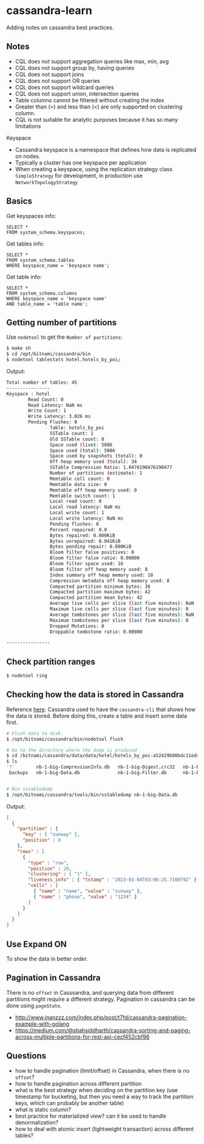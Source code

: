# cassandra-learn

Adding notes on cassandra best practices.


## Notes

- CQL does not support aggregation queries like max, min, avg
- CQL does not support group by, having queries
- CQL does not support joins
- CQL does not support OR queries
- CQL does not support wildcard queries
- CQL does not support union, intersection queries
- Table columns cannot be filtered without creating the index
- Greater than (>) and less than (<) are only supported on clustering column.
- CQL is not suitable for analytic purposes because it has so many limitations

Keyspace
- Cassandra keyspace is a namespace that defines how data is replicated on nodes.
- Typically a cluster has one keyspace per application
- When creating a keyspace, using the replication strategy class `SimpleStrategy` for development, in production use `NetworkTopologyStrategy`

## Basics

Get keyspaces info:
```cql
SELECT *
FROM system_schema.keyspaces;
```

Get tables info:

```cql
SELECT *
FROM system_schema.tables
WHERE keyspace_name = 'keyspace name';
```

Get table info:
```cql
SELECT *
FROM system_schema.columns
WHERE keyspace_name = 'keyspace name'
AND table_name = 'table name';
```


## Getting number of partitions


Use `nodetool` to get the `Number of partitions`:
```bash
$ make sh
$ cd /opt/bitnami/cassandra/bin
$ nodetool tablestats hotel.hotels_by_poi;
```

Output:
```bash
Total number of tables: 45
----------------
Keyspace : hotel
        Read Count: 0
        Read Latency: NaN ms
        Write Count: 1
        Write Latency: 3.026 ms
        Pending Flushes: 0
                Table: hotels_by_poi
                SSTable count: 1
                Old SSTable count: 0
                Space used (live): 5086
                Space used (total): 5086
                Space used by snapshots (total): 0
                Off heap memory used (total): 34
                SSTable Compression Ratio: 1.0476190476190477
                Number of partitions (estimate): 1
                Memtable cell count: 0
                Memtable data size: 0
                Memtable off heap memory used: 0
                Memtable switch count: 1
                Local read count: 0
                Local read latency: NaN ms
                Local write count: 1
                Local write latency: NaN ms
                Pending flushes: 0
                Percent repaired: 0.0
                Bytes repaired: 0.000KiB
                Bytes unrepaired: 0.041KiB
                Bytes pending repair: 0.000KiB
                Bloom filter false positives: 0
                Bloom filter false ratio: 0.00000
                Bloom filter space used: 16
                Bloom filter off heap memory used: 8
                Index summary off heap memory used: 18
                Compression metadata off heap memory used: 8
                Compacted partition minimum bytes: 36
                Compacted partition maximum bytes: 42
                Compacted partition mean bytes: 42
                Average live cells per slice (last five minutes): NaN
                Maximum live cells per slice (last five minutes): 0
                Average tombstones per slice (last five minutes): NaN
                Maximum tombstones per slice (last five minutes): 0
                Dropped Mutations: 0
                Droppable tombstone ratio: 0.00000

----------------
```

## Check partition ranges

```bash
$ nodetool ring
```

## Checking how the data is stored in Cassandra


Reference [here](https://stackoverflow.com/questions/35945636/cassandra-cli-list-in-cassandra-3-0). Cassandra used to have the `cassandra-cli` that shows how the data is stored. Before doing this, create a table and insert some data first.

```bash
# Flush data to disk.
$ /opt/bitnami/cassandra/bin/nodetool flush

# Go to the directory where the dump is produced
$ cd /bitnami/cassandra/data/data/hotel/hotels_by_poi-a52429b08bdc11eda5eb23123d1849fe
$ ls
'?'        nb-1-big-CompressionInfo.db   nb-1-big-Digest.crc32   nb-1-big-Index.db        nb-1-big-Summary.db
 backups   nb-1-big-Data.db              nb-1-big-Filter.db      nb-1-big-Statistics.db   nb-1-big-TOC.txt


# Run sstabledump
$ /opt/bitnami/cassandra/tools/bin/sstabledump nb-1-big-Data.db
```

Output:

```json
[
  {
    "partition" : {
      "key" : [ "sunway" ],
      "position" : 0
    },
    "rows" : [
      {
        "type" : "row",
        "position" : 20,
        "clustering" : [ "1" ],
        "liveness_info" : { "tstamp" : "2023-01-04T03:06:25.710079Z" },
        "cells" : [
          { "name" : "name", "value" : "sunway" },
          { "name" : "phone", "value" : "1234" }
        ]
      }
    ]
  }
]
```

## Use Expand ON

To show the data in better order.

## Pagination in Cassandra

There is no `offset` in Casssandra, and querying data from different partitions might require a different strategy. Pagination in cassandra can be done using `pageState`.

- http://www.inanzzz.com/index.php/post/t7fd/cassandra-pagination-example-with-golang
- https://medium.com/@shahsiddharth/cassandra-sorting-and-paging-across-multiple-partitions-for-rest-api-cecf452cbf96


## Questions

- how to handle pagination (limit/offset) in Cassandra, when there is no `offset`?
- how to handle pagination across different partition
- what is the best strategy when deciding on the partition key (use timestamp for bucketing, but then you need a way to track the partition keys, which can probably be another table)
- what is static column?
- best practice for materialized view? can it be used to handle denormalization?
- how to deal with atomic insert (lightweight transaction) across different tables?
